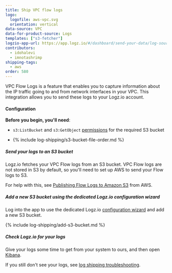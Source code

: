 ```yaml
---
title: Ship VPC flow logs
logo:
  logofile: aws-vpc.svg
  orientation: vertical
data-source: VPC
data-for-product-source: Logs
templates: ["s3-fetcher"]
logzio-app-url: https://app.logz.io/#/dashboard/send-your-data/log-sources/vpc
contributors:
  - idohalevi
  - imnotashrimp
shipping-tags:
  - aws
order: 580
---
```

VPC Flow Logs is a feature that enables you to capture information about the IP traffic going to and from network interfaces in your VPC. This integration allows you to send these logs to your Logz.io account. 

#### Configuration

**Before you begin, you'll need**:

* `s3:ListBucket` and `s3:GetObject` [permissions](https://docs.logz.io/user-guide/give-aws-access-with-iam-roles/) for the required S3 bucket

* {% include log-shipping/s3-bucket-file-order.md %}

<div class="tasklist">

##### Send your logs to an S3 bucket

Logz.io fetches your VPC Flow logs from an S3 bucket.
VPC Flow logs are not stored in S3 by default, so you'll need to set up AWS to send your Flow logs to S3.

For help with this, see [Publishing Flow Logs to Amazon S3](https://docs.aws.amazon.com/vpc/latest/userguide/flow-logs-s3.html) from AWS.

##### Add a new S3 bucket using the dedicated Logz.io configuration wizard

Log into the app to use the dedicated Logz.io [configuration wizard](https://app.logz.io/#/dashboard/send-your-data/log-sources/vpc) and add a new S3 bucket.


<!-- logzio-inject:aws:vpc-flow -->


{% include log-shipping/add-s3-bucket.md %}



##### Check Logz.io for your logs

Give your logs some time to get from your system to ours, and then open [Kibana](https://app.logz.io/#/dashboard/kibana).

If you still don't see your logs, see [log shipping troubleshooting]({{site.baseurl}}/user-guide/log-shipping/log-shipping-troubleshooting.html).

</div>
